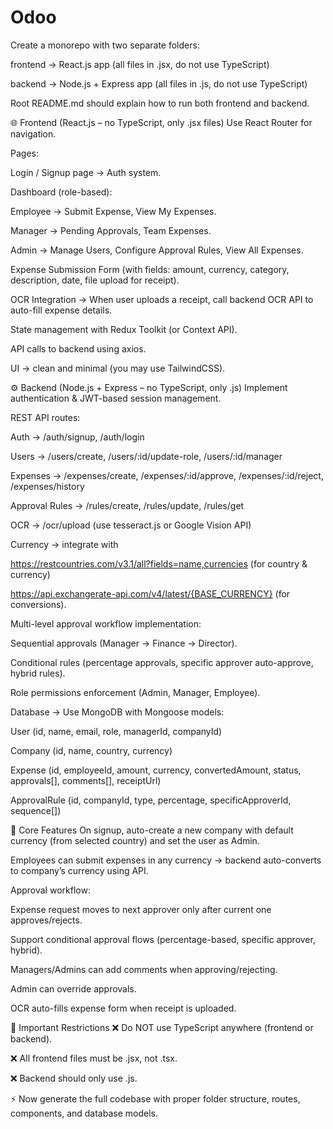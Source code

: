 # Odoo



Create a monorepo with two separate folders:


frontend → React.js app (all files in .jsx, do not use TypeScript)


backend → Node.js + Express app (all files in .js, do not use TypeScript)


Root README.md should explain how to run both frontend and backend.



🌐 Frontend (React.js – no TypeScript, only .jsx files)
Use React Router for navigation.


Pages:


Login / Signup page → Auth system.


Dashboard (role-based):


Employee → Submit Expense, View My Expenses.


Manager → Pending Approvals, Team Expenses.


Admin → Manage Users, Configure Approval Rules, View All Expenses.


Expense Submission Form (with fields: amount, currency, category, description, date, file upload for receipt).


OCR Integration → When user uploads a receipt, call backend OCR API to auto-fill expense details.


State management with Redux Toolkit (or Context API).


API calls to backend using axios.


UI → clean and minimal (you may use TailwindCSS).



⚙️ Backend (Node.js + Express – no TypeScript, only .js)
Implement authentication & JWT-based session management.


REST API routes:


Auth → /auth/signup, /auth/login


Users → /users/create, /users/:id/update-role, /users/:id/manager


Expenses → /expenses/create, /expenses/:id/approve, /expenses/:id/reject, /expenses/history


Approval Rules → /rules/create, /rules/update, /rules/get


OCR → /ocr/upload (use tesseract.js or Google Vision API)


Currency → integrate with


https://restcountries.com/v3.1/all?fields=name,currencies (for country & currency)


https://api.exchangerate-api.com/v4/latest/{BASE_CURRENCY} (for conversions).


Multi-level approval workflow implementation:


Sequential approvals (Manager → Finance → Director).


Conditional rules (percentage approvals, specific approver auto-approve, hybrid rules).


Role permissions enforcement (Admin, Manager, Employee).


Database → Use MongoDB with Mongoose models:


User (id, name, email, role, managerId, companyId)


Company (id, name, country, currency)


Expense (id, employeeId, amount, currency, convertedAmount, status, approvals[], comments[], receiptUrl)


ApprovalRule (id, companyId, type, percentage, specificApproverId, sequence[])



🔑 Core Features
On signup, auto-create a new company with default currency (from selected country) and set the user as Admin.


Employees can submit expenses in any currency → backend auto-converts to company’s currency using API.


Approval workflow:


Expense request moves to next approver only after current one approves/rejects.


Support conditional approval flows (percentage-based, specific approver, hybrid).


Managers/Admins can add comments when approving/rejecting.


Admin can override approvals.


OCR auto-fills expense form when receipt is uploaded.



🚫 Important Restrictions
❌ Do NOT use TypeScript anywhere (frontend or backend).


❌ All frontend files must be .jsx, not .tsx.


❌ Backend should only use .js.



⚡ Now generate the full codebase with proper folder structure, routes, components, and database models.


